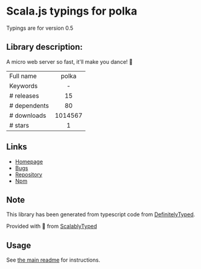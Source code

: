 
# Scala.js typings for polka

Typings are for version 0.5

## Library description:
A micro web server so fast, it'll make you dance! :dancers:

|                    |                 |
| ------------------ | :-------------: |
| Full name          | polka |
| Keywords           | - |
| # releases         | 15 |
| # dependents       | 80 |
| # downloads        | 1014567 |
| # stars            | 1 |

## Links
- [Homepage](https://github.com/lukeed/polka#readme)
- [Bugs](https://github.com/lukeed/polka/issues)
- [Repository](https://github.com/lukeed/polka)
- [Npm](https://www.npmjs.com/package/polka)
    


## Note
This library has been generated from typescript code from [DefinitelyTyped](https://definitelytyped.org).

Provided with :purple_heart: from [ScalablyTyped](https://github.com/oyvindberg/ScalablyTyped)

## Usage
See [the main readme](../../readme.md) for instructions.


